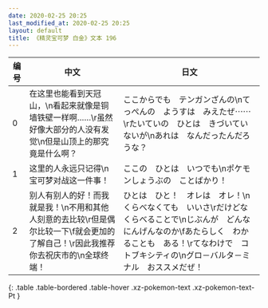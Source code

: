 ```yaml
---
date: 2020-02-25 20:25
last_modified_at: 2020-02-25 20:25
layout: default
title: 《精灵宝可梦 白金》文本 196
---
```

| 编号 | 中文 | 日文 |
| ---- | ---- | ---- |
| 0 | 在这里也能看到天冠山，\n看起来就像是铜墙铁壁一样啊……\r虽然好像大部分的人没有发觉\n但是山顶上的那究竟是什么啊？ | ここからでも　テンガンざんの\nてっぺんの　ようすは　みえたぜ⋯⋯\rたいていの　ひとは　きづいていないが\nあれは　なんだったんだろうな？ |
| 1 | 这里的人永远只记得\n宝可梦对战这一件事！ | ここの　ひとは　いつでも\nポケモンしょうぶの　ことばかり！ |
| 2 | 别人有别人的好！而我就是我！\n不用和其他人刻意的去比较\r但是偶尔比较一下\f就会更加的了解自己！\r因此我推荐你去祝庆市的\n全球终端！ | ひとは　ひと！　オレは　オレ！\nくらべなくても　いいさ\rだけどな　くらべることで\nじぶんが　どんな　にんげんなのか\fあたらしく　わかることも　ある！\rてなわけで　コトブキシティの\nグロ－バルタ－ミナル　おススメだぜ！ |
{: .table .table-bordered .table-hover .xz-pokemon-text .xz-pokemon-text-Pt }